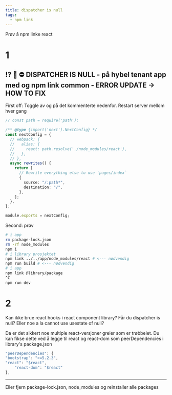 ```yaml
---
title: dispatcher is null
tags:
  - npm link
---
```


Prøv å npm linke react

# 1

## :interrobang: :page_facing_up: :no_entry: DISPATCHER IS NULL - på hybel tenant app med og npm link common - ERROR UPDATE -> HOW TO FIX

First off: Toggle av og på det kommenterte nedenfor. Restart server mellom hver gang

```ts
// const path = require('path');

/** @type {import('next').NextConfig} */
const nextConfig = {
  // webpack: {
  //   alias: {
  //     react: path.resolve('./node_modules/react'),
  //   },
  // },
  async rewrites() {
    return [
      // Rewrite everything else to use `pages/index`
      {
        source: "/:path*",
        destination: "/",
      },
    ];
  },
};

module.exports = nextConfig;
```

Second: prøv

```sh
# i app
rm package-lock.json
rm -rf node_modules
npm i
# i library prosjektet
npm link ../../app/node_modules/react # <--- nødvendig
npm run build # <--- nødvendig
# i app
npm link @library/package
^C
npm run dev
```

# 2

Kan ikke brue react hooks i react component library?
Får du dispatcher is null? Eller noe a la cannot use usestate of null?

Da er det sikkert noe multiple react-versjoner greier som er trøbbelet.
Du kan fikse dette ved å legge til react og react-dom som peerDependencies i library's package.json

````js
"peerDependencies": {
"bootstrap": ">=5.2.3",
"react": "$react",
    "react-dom": "$react"
},
````

---

Eller fjern package-lock.json, node_modules og reinstaller alle packages
